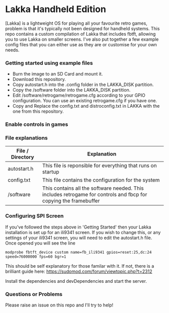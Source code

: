 # Lakka Handheld Edition

[Lakka] is a lightweight OS for playing all your favourite retro games, problem is that it's typically not been designed for handheld systems. 
This repo contains a custom compilation of Lakka that includes fbtft, allowing you to use Lakka on smaller screens. I've also put together a few example config files that you can either use as they are or customise for your own needs.

### Getting started using example files

* Burn the image to an SD Card and mount it.
* Download this repository.
* Copy autostart.h into the .config folder in the LAKKA_DISK partition.
* Copy the /software folder into the LAKKA_DISK partition.
* Edit /software/retrogame/retrogame.cfg according to your GPIO configuration. You can use an existing retrogame.cfg if you have one.
* Copy and Replace the config.txt and distroconfig.txt in LAKKA with the one from this repository.

### Enable controls in games


### File explanations

| File / Directory | Explanation |
| ------ | ------ |
| autostart.h | This file is reponsible for everything that runs on startup |
| config.txt | This file contains the configuration for the system |
| /software | This contains all the software needed. This includes retrogame for controls and fbcp for copying the framebuffer |

### Configuring SPI Screen

If you've followed the steps above in 'Getting Started' then your Lakka installation is set up for an ili9341 screen. If you wish to change this, or any settings of your ili9341 screen, you will need to edit the autostart.h file. Once opened you will see the line
```
modprobe fbtft_device custom name=fb_ili9341 gpios=reset:25,dc:24 speed=76000000 fps=60 bgr=1
```
This should be self explanatory for those familar with it. If not, there is a brilliant guide here:
https://sudomod.com/forum/viewtopic.php?t=2312

Install the dependencies and devDependencies and start the server.

### Questions or Problems

Please raise an issue on this repo and I'll try to help!